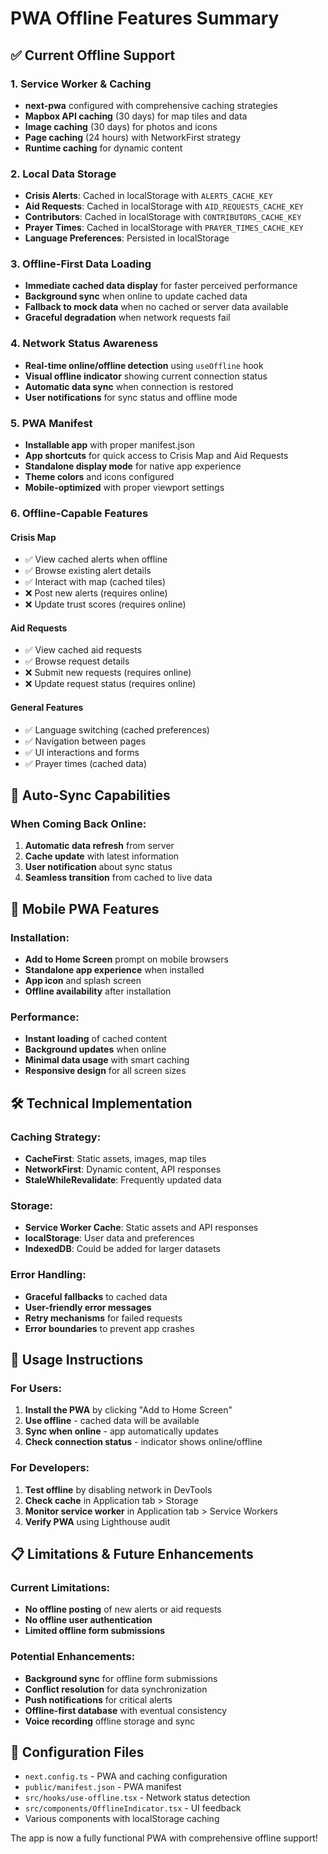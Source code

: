 # PWA Offline Features Summary

## ✅ Current Offline Support

### 1. **Service Worker & Caching**
- **next-pwa** configured with comprehensive caching strategies
- **Mapbox API caching** (30 days) for map tiles and data
- **Image caching** (30 days) for photos and icons
- **Page caching** (24 hours) with NetworkFirst strategy
- **Runtime caching** for dynamic content

### 2. **Local Data Storage**
- **Crisis Alerts**: Cached in localStorage with `ALERTS_CACHE_KEY`
- **Aid Requests**: Cached in localStorage with `AID_REQUESTS_CACHE_KEY`
- **Contributors**: Cached in localStorage with `CONTRIBUTORS_CACHE_KEY`
- **Prayer Times**: Cached in localStorage with `PRAYER_TIMES_CACHE_KEY`
- **Language Preferences**: Persisted in localStorage

### 3. **Offline-First Data Loading**
- **Immediate cached data display** for faster perceived performance
- **Background sync** when online to update cached data
- **Fallback to mock data** when no cached or server data available
- **Graceful degradation** when network requests fail

### 4. **Network Status Awareness**
- **Real-time online/offline detection** using `useOffline` hook
- **Visual offline indicator** showing current connection status
- **Automatic data sync** when connection is restored
- **User notifications** for sync status and offline mode

### 5. **PWA Manifest**
- **Installable app** with proper manifest.json
- **App shortcuts** for quick access to Crisis Map and Aid Requests
- **Standalone display mode** for native app experience
- **Theme colors** and icons configured
- **Mobile-optimized** with proper viewport settings

### 6. **Offline-Capable Features**

#### Crisis Map
- ✅ View cached alerts when offline
- ✅ Browse existing alert details
- ✅ Interact with map (cached tiles)
- ❌ Post new alerts (requires online)
- ❌ Update trust scores (requires online)

#### Aid Requests
- ✅ View cached aid requests
- ✅ Browse request details
- ❌ Submit new requests (requires online)
- ❌ Update request status (requires online)

#### General Features
- ✅ Language switching (cached preferences)
- ✅ Navigation between pages
- ✅ UI interactions and forms
- ✅ Prayer times (cached data)

## 🔄 Auto-Sync Capabilities

### When Coming Back Online:
1. **Automatic data refresh** from server
2. **Cache update** with latest information
3. **User notification** about sync status
4. **Seamless transition** from cached to live data

## 📱 Mobile PWA Features

### Installation:
- **Add to Home Screen** prompt on mobile browsers
- **Standalone app experience** when installed
- **App icon** and splash screen
- **Offline availability** after installation

### Performance:
- **Instant loading** of cached content
- **Background updates** when online
- **Minimal data usage** with smart caching
- **Responsive design** for all screen sizes

## 🛠️ Technical Implementation

### Caching Strategy:
- **CacheFirst**: Static assets, images, map tiles
- **NetworkFirst**: Dynamic content, API responses
- **StaleWhileRevalidate**: Frequently updated data

### Storage:
- **Service Worker Cache**: Static assets and API responses
- **localStorage**: User data and preferences
- **IndexedDB**: Could be added for larger datasets

### Error Handling:
- **Graceful fallbacks** to cached data
- **User-friendly error messages**
- **Retry mechanisms** for failed requests
- **Error boundaries** to prevent app crashes

## 🚀 Usage Instructions

### For Users:
1. **Install the PWA** by clicking "Add to Home Screen"
2. **Use offline** - cached data will be available
3. **Sync when online** - app automatically updates
4. **Check connection status** - indicator shows online/offline

### For Developers:
1. **Test offline** by disabling network in DevTools
2. **Check cache** in Application tab > Storage
3. **Monitor service worker** in Application tab > Service Workers
4. **Verify PWA** using Lighthouse audit

## 📋 Limitations & Future Enhancements

### Current Limitations:
- **No offline posting** of new alerts or aid requests
- **No offline user authentication**
- **Limited offline form submissions**

### Potential Enhancements:
- **Background sync** for offline form submissions
- **Conflict resolution** for data synchronization
- **Push notifications** for critical alerts
- **Offline-first database** with eventual consistency
- **Voice recording** offline storage and sync

## 🔧 Configuration Files

- `next.config.ts` - PWA and caching configuration
- `public/manifest.json` - PWA manifest
- `src/hooks/use-offline.tsx` - Network status detection
- `src/components/OfflineIndicator.tsx` - UI feedback
- Various components with localStorage caching

The app is now a fully functional PWA with comprehensive offline support!